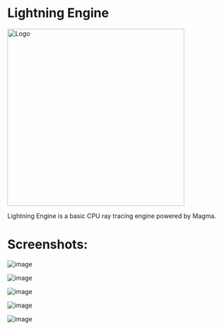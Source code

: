 # Lightning Engine

<img alt="Logo" src="https://github.com/Byte-White/Lightning-Engine/assets/51212450/24039c13-a70a-4df7-b184-d0a6924deaa4" width = 400 />

Lightning Engine is a basic CPU ray tracing engine powered by Magma.

# Screenshots:

![image](https://github.com/Byte-White/Lightning-Engine/assets/51212450/2691336d-6bd5-477f-ad7f-63c51a1775b4)

![image](https://github.com/Byte-White/Lightning-Engine/assets/51212450/050a96af-a66e-4378-933c-fc35ea456e42)

![image](https://github.com/Byte-White/Lightning-Engine/assets/51212450/a6a26acf-4bc5-43a0-8b5d-647f7a55fcdb)

![image](https://github.com/Byte-White/Lightning-Engine/assets/51212450/078ae20f-85e9-492e-8fa7-fe889b7325fb)

![image](https://github.com/Byte-White/Lightning-Engine/assets/51212450/68496c4c-c9fd-4d5b-a3e9-374c2db405a9)